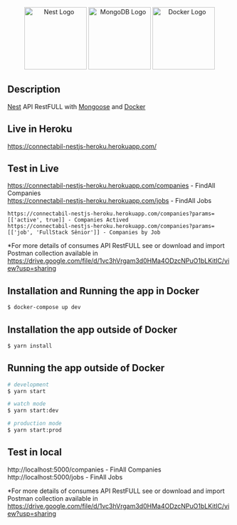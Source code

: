 <p align="center">
  <a href="http://nestjs.com/" target="blank"><img src="https://nestjs.com/img/logo_text.svg" width="140" alt="Nest Logo" /></a>
  <a href="https://www.mongodb.com/pt-br" target="blank"><img src="https://img.shields.io/badge/MongoDB-white?style=for-the-badge&logo=mongodb&logoColor=4EA94B" width="140" alt="MongoDB Logo" /></a>
  <a href="https://www.docker.com/" target="blank"><img src="https://img.shields.io/badge/Docker-2CA5E0?style=for-the-badge&logo=docker&logoColor=white" width="140" alt="Docker Logo" /></a>
</p>

## Description

[Nest](https://github.com/nestjs/nest) API RestFULL with [Mongoose](https://mongoosejs.com/) and [Docker](https://www.docker.com/) 

## Live in Heroku

https://connectabil-nestjs-heroku.herokuapp.com/

## Test in Live

https://connectabil-nestjs-heroku.herokuapp.com/companies - FindAll Companies   
https://connectabil-nestjs-heroku.herokuapp.com/jobs - FindAll Jobs   
```   
https://connectabil-nestjs-heroku.herokuapp.com/companies?params=[['active', true]] - Companies Actived   
https://connectabil-nestjs-heroku.herokuapp.com/companies?params=[['job', 'FullStack Sênior']] - Companies by Job   
```   
*For more details of consumes API RestFULL see or download and import Postman collection available in https://drive.google.com/file/d/1vc3hVrgam3d0HMa4ODzcNPuO1bLKitIC/view?usp=sharing   

## Installation and Running the app in Docker

```bash
$ docker-compose up dev
```

## Installation the app outside of Docker

```bash
$ yarn install
```

## Running the app outside of Docker

```bash
# development
$ yarn start

# watch mode
$ yarn start:dev

# production mode
$ yarn start:prod
```
## Test in local

http://localhost:5000/companies - FinAll Companies   
http://localhost:5000/jobs - FinAll Jobs   

*For more details of consumes API RestFULL see or download and import Postman collection available in https://drive.google.com/file/d/1vc3hVrgam3d0HMa4ODzcNPuO1bLKitIC/view?usp=sharing   